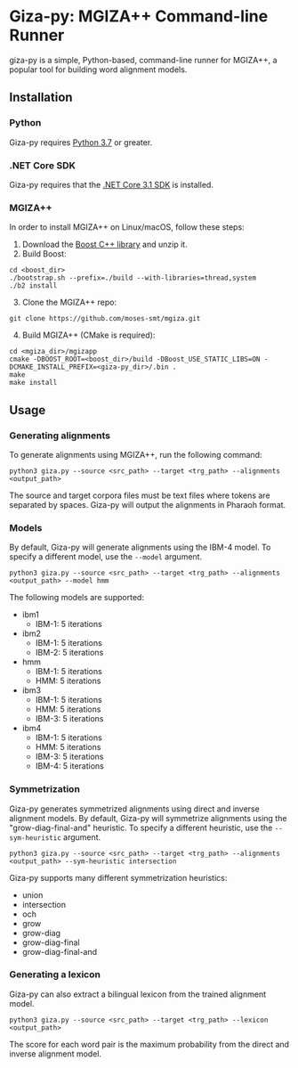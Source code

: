# Giza-py: MGIZA++ Command-line Runner
giza-py is a simple, Python-based, command-line runner for MGIZA++, a popular tool for building word alignment models.

## Installation

### Python
Giza-py requires [Python 3.7](https://www.python.org/downloads/) or greater.

### .NET Core SDK
Giza-py requires that the [.NET Core 3.1 SDK](https://dotnet.microsoft.com/download) is installed.

### MGIZA++
In order to install MGIZA++ on Linux/macOS, follow these steps:

1. Download the [Boost C++ library](https://www.boost.org/) and unzip it.
2. Build Boost:
```
cd <boost_dir>
./bootstrap.sh --prefix=./build --with-libraries=thread,system
./b2 install
```
3. Clone the MGIZA++ repo:
```
git clone https://github.com/moses-smt/mgiza.git
```
4. Build MGIZA++ (CMake is required):
```
cd <mgiza_dir>/mgizapp
cmake -DBOOST_ROOT=<boost_dir>/build -DBoost_USE_STATIC_LIBS=ON -DCMAKE_INSTALL_PREFIX=<giza-py_dir>/.bin .
make
make install
```

## Usage

### Generating alignments
To generate alignments using MGIZA++, run the following command:
```
python3 giza.py --source <src_path> --target <trg_path> --alignments <output_path>
``` 
The source and target corpora files must be text files where tokens are separated by spaces. Giza-py will output the alignments in Pharaoh format.

### Models
By default, Giza-py will generate alignments using the IBM-4 model. To specify a different model, use the `--model` argument.
```
python3 giza.py --source <src_path> --target <trg_path> --alignments <output_path> --model hmm
```
The following models are supported:
- ibm1
    - IBM-1: 5 iterations
- ibm2
    - IBM-1: 5 iterations
    - IBM-2: 5 iterations
- hmm
    - IBM-1: 5 iterations
    - HMM: 5 iterations
- ibm3
    - IBM-1: 5 iterations
    - HMM: 5 iterations
    - IBM-3: 5 iterations
- ibm4
    - IBM-1: 5 iterations
    - HMM: 5 iterations
    - IBM-3: 5 iterations
    - IBM-4: 5 iterations

### Symmetrization
Giza-py generates symmetrized alignments using direct and inverse alignment models. By default, Giza-py will symmetrize alignments using the "grow-diag-final-and" heuristic. To specify a different heuristic, use the `--sym-heuristic` argument.
```
python3 giza.py --source <src_path> --target <trg_path> --alignments <output_path> --sym-heuristic intersection
```
Giza-py supports many different symmetrization heuristics:
- union
- intersection
- och
- grow
- grow-diag
- grow-diag-final
- grow-diag-final-and

### Generating a lexicon
Giza-py can also extract a bilingual lexicon from the trained alignment model.
```
python3 giza.py --source <src_path> --target <trg_path> --lexicon <output_path>
```
The score for each word pair is the maximum probability from the direct and inverse alignment model.